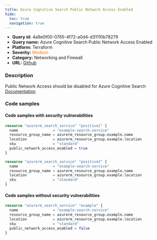 ```yaml
---
title: Azure Cognitive Search Public Network Access Enabled
hide:
  toc: true
  navigation: true
---
```


<style>
  .highlight .hll {
    background-color: #ff171742;
  }
  .md-content {
    max-width: 1100px;
    margin: 0 auto;
  }
</style>

-   **Query id:** 4a9e0f00-0765-4f72-a0d4-d31110b78279
-   **Query name:** Azure Cognitive Search Public Network Access Enabled
-   **Platform:** Terraform
-   **Severity:** <span style="color:#ff7213">Medium</span>
-   **Category:** Networking and Firewall
-   **URL:** [Github](https://github.com/Checkmarx/kics/tree/master/assets/queries/terraform/azure/azure_cognitive_search_public_network_access_enabled)

### Description
Public Network Access should be disabled for Azure Cognitive Search<br>
[Documentation](https://registry.terraform.io/providers/hashicorp/azurerm/latest/docs/resources/search_service#public_network_access_enabled)

### Code samples
#### Code samples with security vulnerabilities
```tf title="Positive test num. 1 - tf file" hl_lines="6"
resource "azurerm_search_service" "positive1" {
  name                = "example-search-service"
  resource_group_name = azurerm_resource_group.example.name
  location            = azurerm_resource_group.example.location
  sku                 = "standard"
  public_network_access_enabled = true
}

```
```tf title="Positive test num. 2 - tf file" hl_lines="1"
resource "azurerm_search_service" "positive2" {
  name                = "example-search-service"
  resource_group_name = azurerm_resource_group.example.name
  location            = azurerm_resource_group.example.location
  sku                 = "standard"
}

```


#### Code samples without security vulnerabilities
```tf title="Negative test num. 1 - tf file"
resource "azurerm_search_service" "example" {
  name                = "example-search-service"
  resource_group_name = azurerm_resource_group.example.name
  location            = azurerm_resource_group.example.location
  sku                 = "standard"
  public_network_access_enabled = false
}

```
